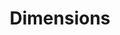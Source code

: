 ---
layout: default
title: Dimensions
has_children: true
nav_order: 1
permalink: /docs/dimension/
parent: Documentation
---